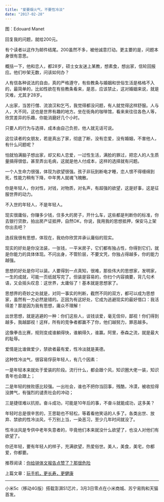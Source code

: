 ```yaml
---
title: "爱要烟火气，不要性冷淡"
date: "2017-02-28"
---
```


图：Edouard Manet

回复我的问题，就给200元。  

有个读者以这作为邮件结尾。200虽然不多，被他诚意打动。更主要的是，问题本身很有意思。

概括一下，他和恋人，都28岁，硕士女友迷上某教，想素食，想出家，信轮回报应。他们吵架无数，问该如何办？

人有信各种说法的自由，真的严格遵守，有些教条与婚姻和世俗生活是格格不入的，最简单的，比如性欲在有些教条看来，是恶，应该禁止，这对婚姻来说，就是灾难，尤其才28岁。

人出家，当苦行僧、流浪汉和乞丐，我觉得都没问题，有人就觉得这样舒服。人与人，大不同，这也是世界有趣的地方。坐在街角的咖啡馆，看来来往往各色人等，欣赏差异的乐趣，你能消磨好几个小时。

只要人的行为与选择，成本由自己负担，他人就无话可说。

这位读者的女朋友，若是真出了家，彻底了断，没有恋爱，没有婚姻，不害他人，有什么问题呢？

怕就怕满脑子想出家，却又和人恋爱，一过性生活，满脸的罪过，把恋人的人生质量搞得很低，甚至弄出毛病，这就是他人付成本，这样的选择就有问题。

一个人生命力很强，体现为欲望很强。孩子非玩到断电才睡，恋人恨不得缠绵到死，性能力稍有下降，中年男人就魂飞魄散。

你是年轻人，你对性，对钱，对物质，对名声，有超强的欲望，这是好事，这是征服世界的动力。

不入世的年轻人，不是年轻人。

现实很庸俗，你赚多少钱，住多大的房子，开什么车，这些都是判断你的标准，你去银行贷款，拍出房产证抵押，自然OK，你说，我用我的思想抵押，保安马上架你出去吧？

连叔我很有思想，体现在，我劝你欣赏并承认庸俗的现实。

现实的好处是你没法装，一张钱，一平米房子，它们都有独占性，你得到它们，就是你能力的具体体现。不问出身，不管阶层，不要文凭，你独占得越多，你的能力越强。

思想的好处是你可以装。人要得到一点真知，很难，那些伟大的思想家，发明家，一生的成就，可能一页纸就写完了。但装是容易的，你扫个内容摘要，背几句术语，又会摇头叹息：这世界，太庸俗了！基本就是思想家了。

思想界的奇妙之处就是，对同一事实的判断，截然不同的双方，都可以成为思想家，虽然有一方必然是错的。正因为有这好处，它成为逃避现实的最好借口：我活得差？那是因为我有思想，庸众不理解！

出世思想，就是逃避的一种：你们这些人，谈钱谈爱，毫无信仰，鄙视！你们得到越多，我越鄙视！这样，所有的竞争者都赢不了你，他们越努力，罪恶越多。

这像拳击比赛，规则变成谁躺得快，谁躺得久，谁赢。阿里，泰森之流，就是最大的耻辱。

爱情是比谁做爱少，禁欲者最有爱，性冷淡就是美德。

这种性冷淡气，很容易俘获年轻人，有几个因素：

一是年轻本来就处于爱装的阶段。流行什么，都会跟个风，知识圈大佬一装，知识青年也会跟上；

二是年轻的挫败感比较强。一出社会，谁也不把你当回事，残酷，冷漠，被收拾得没脾气，有强烈的谴责社会的冲动；

三是捷径难以抗拒。奋斗成功，可能是10年后的事，不奋斗就能成功，这多美？

年轻时总是很辛苦的，王思聪也不轻松，等着看他笑话的人多了。各类出世、放弃、禁欲的性冷淡风，千万别上当，一染恶习，至少几年时间就没了。

性冷淡风是专供中老年失意者的，毕竟他们本来就没什么欲望了，也没人对他们有欲望了。

你还年轻，要有年轻人的样子，充满欲望，热爱俗世。美人，美食，美宅，你都爱，你都要。

推荐阅读：[你给骈体文报告点赞了？那很危险](http://mp.weixin.qq.com/s?__biz=MjM5NDU0Mjk2MQ==&mid=2651622786&idx=1&sn=012450bb6ae503cff540a0c57a4c82b1&chksm=bd7e099c8a09808a04fac278aebb5689d0f06bb95c6e3c5f9f75f3d241cf4686817c42bad051&scene=21#wechat_redirect)

上篇文章：[玩手机，更长寿，更健康](http://mp.weixin.qq.com/s?__biz=MjM5NDU0Mjk2MQ==&mid=2651622796&idx=1&sn=85ab6fb2ef22bc048d701eec270f533c&chksm=bd7e09928a098084af5b772f4205d4a0fae9e638743519c766a5e2b6472e7ad4424518af5ce1&scene=21#wechat_redirect)

* * *

小米5c（移动4G版）搭载澎湃S1芯片，3月3日零点在小米商城、苏宁易购和天猫首发。
